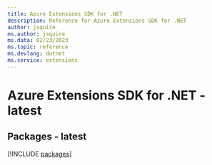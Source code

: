 ```yaml
---
title: Azure Extensions SDK for .NET
description: Reference for Azure Extensions SDK for .NET
author: jsquire
ms.author: jsquire
ms.data: 02/23/2023
ms.topic: reference
ms.devlang: dotnet
ms.service: extensions
---
```

# Azure Extensions SDK for .NET - latest
## Packages - latest
[!INCLUDE [packages](extensions-index.md)]